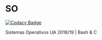 # SO

[![Codacy Badge](https://api.codacy.com/project/badge/Grade/28c5e19e76fc40719c67d62fa24d21c0)](https://app.codacy.com/app/tomas99batista/SO?utm_source=github.com&utm_medium=referral&utm_content=tomas99batista/SO&utm_campaign=Badge_Grade_Settings)

Sistemas Operativos UA 2018/19 | Bash &amp; C
